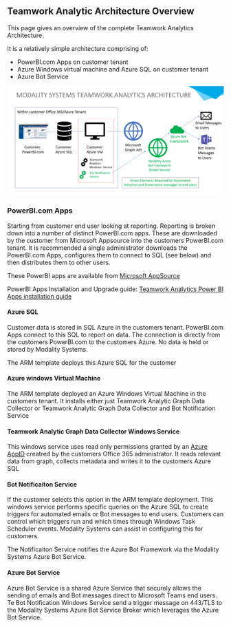 ## Teamwork Analytic Architecture Overview

This page gives an overview of the complete Teamwork Analytics Architecture.

It is a relatively simple architecture comprising of:

- PowerBI.com Apps on customer tenant
- Azure Windows virtual machine and Azure SQL on customer tenant
- Azure Bot Service


![alt text](images/twa-architecture.png "Modality Teamwork Analytics Architecture")

### PowerBI.com Apps

Starting from customer end user looking at reporting. Reporting is broken down into a number of distinct PowerBI.com apps. These are downloaded by the customer from Microsoft Appsource into the customers PowerBI.com tenant. It is recommended a single administrator downloads the PowerBI.com Apps, configures them to connect to SQL (see below) and then distributes them to other users.

These PowerBI apps are available from [Microsoft AppSource](https://modalitysoftware.com/twa)

PowerBI Apps Installation and Upgrade guide: [Teamwork Analytics Power BI Apps installation guide](twa/PowerBIAppsAdminInstallGuide.md)


#### Azure SQL

Customer data is stored in SQL Azure in the customers tenant. PowerBI.com Apps connect to this SQL to report on data. The connection is directly from the customers PowerBI.com to the customers Azure. No data is held or stored by Modality Systems.

The ARM template deploys this Azure SQL for the customer

#### Azure windows Virtual Machine

The ARM template deployed an Azure Windows Virtual Machine in the customers tenant. It installs either just Teamwork Analytic Graph Data Collector or Teamwork Analytic Graph Data Collector and Bot Notification Service

#### Teamwork Analytic Graph Data Collector Windows Service

This windows service uses read only permissions granted by an [Azure AppID](/twa/registerapplication.md) creatred by the customers Office 365 administrator. It reads relevant data from graph, collects metadata and writes it to the customers Azure SQL

#### Bot Notificaiton Service

If the customer selects this option in the ARM template deployment. This windows service performs specific queries on the Azure SQL to create triggers for automated emails or Bot messages to end users. Customers can control which triggers run and which times through Windows Task Scheduler events. Modality Systems can assist in configuring this for customers.

The Notificaiton Service notifies the Azure Bot Framework via the Modality Systems Azure Bot Service.

#### Azure Bot Service

Azure Bot Service is a shared Azure Service that securely allows the sending of emails and Bot messages direct to Microsoft Teams end users. Te Bot Notification Windows Service send a trigger message on 443/TLS to the Modality Systems Azure Bot Service Broker which leverages the Azure Bot Service.
